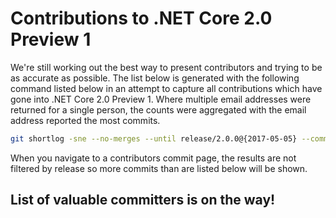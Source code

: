 # Contributions to .NET Core 2.0 Preview 1

We're still working out the best way to present contributors and trying to be as accurate as possible. The list below is generated with the following command listed below in an attempt to capture all contributions which have gone into .NET Core 2.0 Preview 1. Where multiple email addresses were returned for a single person, the counts were aggregated with the email address reported the most commits.

```bash
git shortlog -sne --no-merges --until release/2.0.0@{2017-05-05} --committer="dotnet-bot" --invert-grep
```

When you navigate to a contributors commit page, the results are not filtered by release so more commits than are listed below will be shown.

## List of valuable committers is on the way!